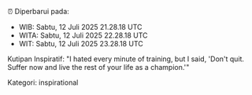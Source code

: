 ⏰ Diperbarui pada:
- WIB: Sabtu, 12 Juli 2025 21.28.18 UTC
- WITA: Sabtu, 12 Juli 2025 22.28.18 UTC
- WIT: Sabtu, 12 Juli 2025 23.28.18 UTC

Kutipan Inspiratif:
"I hated every minute of training, but I said, 'Don't quit. Suffer now and live the rest of your life as a champion.'"


Kategori: inspirational

